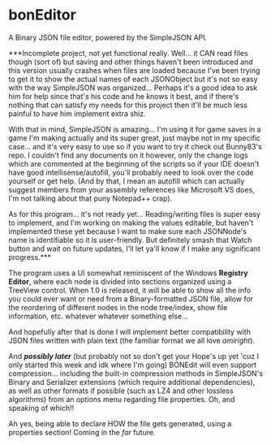 # bonEditor
A Binary JSON file editor, powered by the SimpleJSON API.

***Incomplete project, not yet functional really.
Well... it CAN read files though (sort of) but saving and other things haven't been introduced and this version usually crashes when files are loaded because I've been trying to get it to show the actual names of each JSONObject but it's not so easy with the way SimpleJSON was organized... Perhaps it's a good idea to ask him for help since that's his code and he knows it best, and if there's nothing that can satisfy my needs for this project then it'll be much less painful to have him implement extra shiz.

With that in mind, SimpleJSON is amazing... I'm using it for game saves in a game I'm making actually and its super great, just maybe not in my specific case... and it's very easy to use so if you want to try it check out Bunny83's repo. I couldn't find any documents on it however, only the change logs which are commented at the beginning of the scripts so if your IDE doesn't have good intellisense/autofill, you'll probably need to look over the code yourself or get help. (And by that, I mean an autofill which can actually suggest members from your assembly references like Microsoft VS does, I'm not talking about that puny Notepad++ crap).

As for this program... it's not ready yet... Reading/writing files is super easy to implement, and I'm working on making the values editable, but haven't implemented these yet because I want to make sure each JSONNode's name is identifiable so it is user-friendly. But definitely smash that Watch button and wait on future updates, I'll let ya'll know if I make any significant progress.***

The program uses a UI somewhat reminiscent of the Windows **Registry Editor**, where each node is divided into sections organized using a TreeView control. When 1.0 is released, it will be able to show all the info you could ever want or need from a Binary-formatted JSON file, allow for the reordering of different nodes in the node tree/index, show file information, etc. whatever whatever something else...

And hopefully after that is done I will implement better compatibility with JSON files written with plain text (the familiar format we all love *amiright*). 

And ***possibly later*** (but probably not so don't get your Hope's up yet 'cuz I only started this week and idk where I'm going) BONEdit will even support compression... including the built-in compression methods in SimpleJSON's Binary and Serializer extensions (which require additional dependencies), as well as other formats if possible (such as LZ4 and other lossless algorithms) from an options menu regarding file properties. Oh, and speaking of which!!

Ah yes, being able to declare HOW the file gets generated, using a properties section! Coming in the *far* future.
